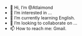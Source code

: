 - 👋 Hi, I’m @Atlaimond
- 👀 I’m interested in ... 
- 🌱 I’m currently learning English.
- 💞️ I’m looking to collaborate on ...
- 📫 How to reach me: Gmail. 

<!---
Atlaimond/Atlaimond is a ✨ special ✨ repository because its `README.md` (this file) appears on your GitHub profile.
You can click the Preview link to take a look at your changes.
--->

